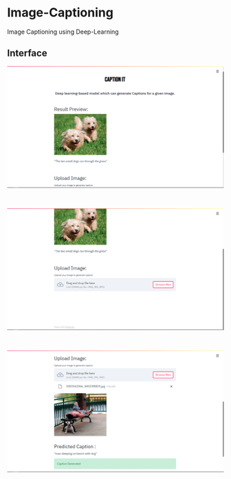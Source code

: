 # Image-Captioning
Image Captioning using Deep-Learning

## Interface

![interface](imagecapSS1.png)

<br>

![interface](imagecapSS2.png)

<br>

![interface](imagecapSS3.png)

